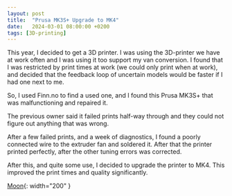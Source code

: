 ```yaml
---
layout: post
title:  "Prusa MK3S+ Upgrade to MK4"
date:   2024-03-01 08:00:00 +0200
tags: [3D-printing]
---
```


This year, I decided to get a 3D printer. I was using the 3D-printer we have at work often and I was using it too support my van conversion.
I found that I was restricted by print times at work (we could only print when at work), and decided that the feedback loop of uncertain models would be faster if I had one next to me.

So, I used Finn.no to find a used one, and I found this Prusa MK3S+ that was malfunctioning and repaired it.

The previous owner said it failed prints half-way through and they could not figure out anything that was wrong.

After a few failed prints, and a week of diagnostics, I found a poorly connected wire to the extruder fan and soldered it. After that the printer printed perfectly, after the other tuning errors was corrected.

After this, and quite some use, I decided to upgrade the printer to MK4.
This improved the print times and quality significantly.

[Moon](/assets/prusa/IMG_6397.png){: width="200" }